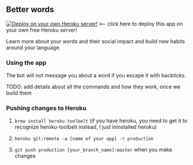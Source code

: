 ## Better words

[![Deploy on your own Heroku server!](https://www.herokucdn.com/deploy/button.svg)](https://heroku.com/deploy) <-- click here to deploy this app on your own free Heroku server!

Learn more about your words and their social impact and build new habits around your language.


### Using the app

The bot will not message you about a word if you escape it with backticks.

TODO: add details about all the commands and how they work, once we build them


### Pushing changes to Heroku

1. `brew install heroku-toolbelt` (if you have heroku, you need to get it to recognize heroku-toolbelt instead, I just ininstalled heroku)

2. `heroku git:remote -a [name of your app] -r production`

3. `git push production [your_branch_name]:master` when you make changes
